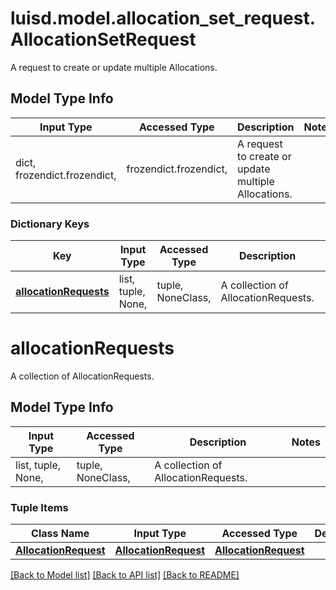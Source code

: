 # luisd.model.allocation_set_request.AllocationSetRequest

A request to create or update multiple Allocations.

## Model Type Info
Input Type | Accessed Type | Description | Notes
------------ | ------------- | ------------- | -------------
dict, frozendict.frozendict,  | frozendict.frozendict,  | A request to create or update multiple Allocations. | 

### Dictionary Keys
Key | Input Type | Accessed Type | Description | Notes
------------ | ------------- | ------------- | ------------- | -------------
**[allocationRequests](#allocationRequests)** | list, tuple, None,  | tuple, NoneClass,  | A collection of AllocationRequests. | [optional] 

# allocationRequests

A collection of AllocationRequests.

## Model Type Info
Input Type | Accessed Type | Description | Notes
------------ | ------------- | ------------- | -------------
list, tuple, None,  | tuple, NoneClass,  | A collection of AllocationRequests. | 

### Tuple Items
Class Name | Input Type | Accessed Type | Description | Notes
------------- | ------------- | ------------- | ------------- | -------------
[**AllocationRequest**](AllocationRequest.md) | [**AllocationRequest**](AllocationRequest.md) | [**AllocationRequest**](AllocationRequest.md) |  | 

[[Back to Model list]](../../README.md#documentation-for-models) [[Back to API list]](../../README.md#documentation-for-api-endpoints) [[Back to README]](../../README.md)

